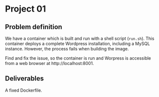 # Project 01

## Problem definition

We have a container which is built and run with a shell script (`run.sh`). This container deploys a complete Wordpress installation, including a MySQL instance. However, the process fails when building the image.

Find and fix the issue, so the container is run and Worpress is accessible from a web browser at http://localhost:8001.

## Deliverables

A fixed Dockerfile.
